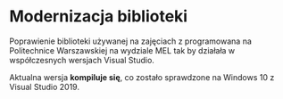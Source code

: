 # Modernizacja biblioteki

Poprawienie biblioteki używanej na zajęciach z programowana na Politechnice Warszawskiej na wydziale MEL tak by działała w współczesnych wersjach Visual Studio.

Aktualna wersja **kompiluje się**, co zostało sprawdzone na Windows 10 z Visual Studio 2019.
